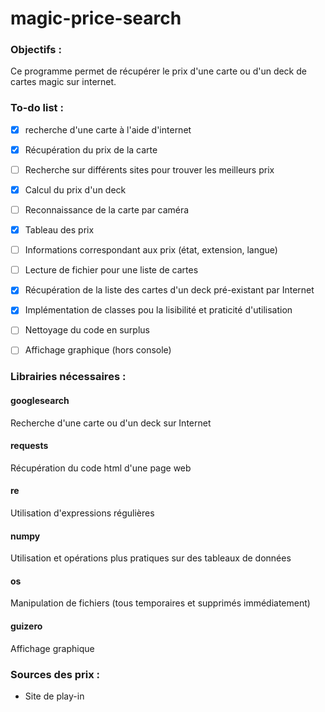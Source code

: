 # magic-price-search

### Objectifs :
Ce programme permet de récupérer le prix d'une carte ou d'un deck de cartes magic sur internet.

### To-do list : 
- [x] recherche d'une carte à l'aide d'internet
- [x] Récupération du prix de la carte
- [ ] Recherche sur différents sites pour trouver les meilleurs prix
- [x] Calcul du prix d'un deck
- [ ] Reconnaissance de la carte par caméra
- [x] Tableau des prix
- [ ] Informations correspondant aux prix (état, extension, langue)
- [ ] Lecture de fichier pour une liste de cartes
- [x] Récupération de la liste des cartes d'un deck pré-existant par Internet
- [x] Implémentation de classes pou la lisibilité et praticité d'utilisation
- [ ] Nettoyage du code en surplus
- [ ] Affichage graphique (hors console)


### Librairies nécessaires : 
#### googlesearch
Recherche d'une carte ou d'un deck sur Internet
#### requests
Récupération du code html d'une page web
#### re
Utilisation d'expressions régulières
#### numpy
Utilisation et opérations plus pratiques sur des tableaux de données
#### os
Manipulation de fichiers (tous temporaires et supprimés immédiatement)
#### guizero
Affichage graphique


### Sources des prix :
- Site de play-in
